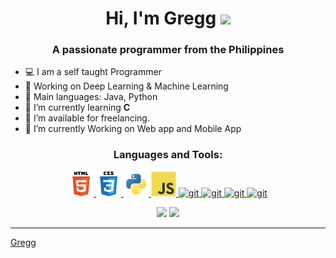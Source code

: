 <h1 align="center">Hi, I'm Gregg <img height="40" src="https://cdn3.emoji.gg/emojis/8962-bongocatbmo.gif"></h1>
<h3 align="center">A passionate programmer from the Philippines</h3>

- 💻 I am a self taught Programmer
- 🔭 Working on Deep Learning & Machine Learning
- 🌟 Main languages: Java, Python
- 🌱 I’m currently learning **C**
- 🤝 I’m available for freelancing.
- 🌱 I’m currently Working on Web app and Mobile App

<h3 align="center">Languages and Tools:</h3>

<p align="center"> 
  <a href="https://www.w3.org/html/" target="_blank"> 
    <img src="https://raw.githubusercontent.com/devicons/devicon/master/icons/html5/html5-original-wordmark.svg" alt="html5" width="40" height="40"/> 
  </a>
  <a href="https://www.w3schools.com/css/" target="_blank"> 
    <img src="https://raw.githubusercontent.com/devicons/devicon/master/icons/css3/css3-original-wordmark.svg" alt="css3" width="40" height="40"/> 
  </a> 
  <a href="https://www.python.org" target="_blank"> 
    <img src="https://raw.githubusercontent.com/devicons/devicon/master/icons/python/python-original.svg" alt="python" width="40" height="40"/> 
  </a>  
  <a href="https://developer.mozilla.org/en-US/docs/Web/JavaScript" target="_blank"> 
    <img src="https://raw.githubusercontent.com/devicons/devicon/master/icons/javascript/javascript-original.svg" alt="javascript" width="40" height="40"/> 
  </a> 
  <a href="https://git-scm.com/" target="_blank"> 
    <img src="https://www.vectorlogo.zone/logos/git-scm/git-scm-icon.svg" alt="git" width="40" height="40"/> 
  </a>
  <a href="https://www.java.com/en/" target="_blank"> 
    <img src="https://cdn.iconscout.com/icon/free/png-256/java-22-225997.png" alt="git" width="50" height="40"/> 
  </a>
  <a href="https://nodejs.org/en/" target="_blank"> 
    <img src="https://cdn.freebiesupply.com/logos/thumbs/2x/nodejs-1-logo.png" alt="git" width="50" height="40"/> 
  </a>
  <a href="https://code.visualstudio.com/" target="_blank"> 
    <img src="https://cdn.freebiesupply.com/logos/thumbs/2x/visual-studio-code-logo.png" alt="git" width="50" height="40"/> 
  </a>
</p>

<p align= "center">
  <img height= "150" src="https://github-readme-stats.vercel.app/api?username=greggCode13&theme=react&show_icons=true&include_all_commits=true" />
  <img height= "150" src="https://github-readme-stats.vercel.app/api/top-langs/?username=greggCode13&theme=react&layout=compact" />
</p>

------

[Gregg](https://github.com/greggCode13)

